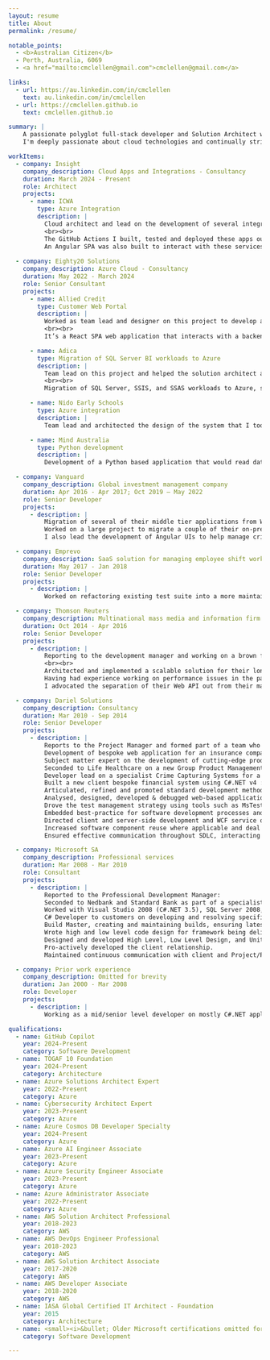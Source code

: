 ```yaml
---
layout: resume
title: About
permalink: /resume/

notable_points:
  - <b>Australian Citizen</b>
  - Perth, Australia, 6069
  - <a href="mailto:cmclellen@gmail.com">cmclellen@gmail.com</a>

links:
  - url: https://au.linkedin.com/in/cmclellen    
    text: au.linkedin.com/in/cmclellen    
  - url: https://cmclellen.github.io
    text: cmclellen.github.io

summary: |
    A passionate polyglot full-stack developer and Solution Architect with over 25 years of development experience, specializing in scalable, high-performant cloud solutions across diverse industries. I've led the architecture and development of numerous cloud-based projects, notably an Azure integration project for an Australian government organization that had to handle vast volumes of streaming data, which needed to be accurately ingested and reported on, with life-critical implications. This involved meeting demanding throughput requirements, while ensuring all functional and remaining non-functional requirements are met.<br><br>
    I'm deeply passionate about cloud technologies and continually striving to enhance my knowledge and skills in this field, as demonstrated by the numerous certifications I've earned across both Azure and AWS. I've built DevOps pipelines for the projects I've worked on, including those that provision all necessary cloud resources (via Infrastructure-as-Code), as well as pipelines for building, testing, and deploying developed applications. Throughout, ensuring adherence to the pillars of the Well-Architected Framework, delivering secure, reliable, performant, cost-effective, and resilient systems. Most of my experience has been in software development, where I adhere to a TDD approach that fosters decoupled, testable, and maintainable SOLID code.

workItems:
  - company: Insight
    company_description: Cloud Apps and Integrations - Consultancy
    duration: March 2024 - Present
    role: Architect
    projects:
      - name: ICWA
        type: Azure Integration
        description: |
          Cloud architect and lead on the development of several integrations built within their Azure tenancy. The solution comprised several Function and Logic Apps scoped to a particular function of the business, which made sense having them contained within a GitHub repo (mono). The applications were developed using an event-driven architecture, where Azure Service Bus was the message broker of choice. The Outbox pattern aided in ensuring data consistency across domains, especially where integration events needed to be published (via Service Bus Topics) across service boundaries. The C# solutions for each of the Function & Logic apps followed a Clean architecture project structure, while Nuget packages were used to share code (keeping it DRY).
          <br><br>
          The GitHub Actions I built, tested and deployed these apps out to the relevant environment, depending on the progression of the commit. A commit could be deployed to DEV through a feature branch for further developer testing, but higher environments had stricter control via approval gates and specially designated branches (release for TEST and main from PROD).<br><br>
          An Angular SPA was also built to interact with these services via a secure API (using OAuth2 via Azure App Registrations that were created for both frontend and backends).
    
  - company: Eighty20 Solutions
    company_description: Azure Cloud - Consultancy
    duration: May 2022 - March 2024
    role: Senior Consultant
    projects:
      - name: Allied Credit
        type: Customer Web Portal
        description: |
          Worked as team lead and designer on this project to develop a public facing web application to serve as a customer portal for an insurance company. I produced a solution architecture document describing the various design aspects of the system around security, scalability, performance, maintainability, supportability and monitoring. I had walkthroughs with the customer explaining the solutions and decisions made, and had to demo new features on a bi-weekly basis.
          <br><br>
          It’s a React SPA web application that interacts with a backend API developed using an Azure Function app. Requests are routed via Azure Front Door & WAF to the web server hosting the SPA, the Storage Account hosting the assets and the Azure Function backend. All resources deployed as IaC (Bicep) via Azure DevOps pipelines to DEV and gated PROD environments. All traffic remains on the private network after being received from Front Door, i.e. Private Endpoints are used to PaaS services and all public network access disabled. RBAC & Managed Identities are used to secure access to the various services used (Storage Account, KeyVault).

      - name: Adica
        type: Migration of SQL Server BI workloads to Azure
        description: |
          Team lead on this project and helped the solution architect also assigned to the project with ~90% of the design. I mostly helped with deciding and coordinating what tasks needed to be worked on to see the solution through to production, while also catering for a switch over scenario where the legacy and new systems had to run in parallel for a period of time.
          <br><br>
          Migration of SQL Server, SSIS, and SSAS workloads to Azure, specifically Azure SQL Managed Instance, with Multidimensional cubes hosted in SSAS running on an IaaS VM, and SSIS jobs migrated to Azure Data Factory. All resources deployed as IaC (Terraform) via Azure DevOps pipelines. This too is a multi-environment configuration with DEV and PROD. Again, RBAC and Managed Identities used for Data Factory, SQL Managed Instance, KeyVault and Storage Account. Configured Windows Auth with SQL MI so that authorized domain users are able to use their Windows accounts to connect to the databases using SSMS.

      - name: Nido Early Schools
        type: Azure integration
        description: |
          Team lead and architected the design of the system that I too had to produce the solution architecture document on for the customer. The solution predominately was an Azure Durable Function (along with the usual KeyVault for secrets, storage account to handle the orchestrations, etc.) that triggered off a web hook configured in the source API, that then pulled the updated data into a target API. As tasks were completed, the customer was able to validate functionality and as has been the case with all the other projects I’ve been assigned, ensuring Azure DevOps pipelines are implemented from the start, deployment out to the various environments, including to prod at time of go-live, was seamless.

      - name: Mind Australia
        type: Python development
        description: |
          Development of a Python based application that would read data in from a file and insert records into a database, making use of structured logging, dependency injection, unit tests, etc. to developing a Static Web App where I used React and .NET to deliver a UI the company required that would search through a significant amount of records stored in a Azure Storage Table.

  - company: Vanguard
    company_description: Global investment management company
    duration: Apr 2016 - Apr 2017; Oct 2019 – May 2022
    role: Senior Developer
    projects:
      - description: |
          Migration of several of their middle tier applications from WebMethods to a C#.NET WebAPI solution, and was able to achieve ~80% code coverage. 
          Worked on a large project to migrate a couple of their on-premise applications to the cloud. Implemented a core NodeJs library used across all the lambdas to abstract a lot of the complexity away (i.e. cross-cutting concerns) from the various lambda’s code bases, e.g. ensuring all logs are enriched with lambda request IDs & message queue IDs to ease tracing of lambda invocations along with auth token generation for API integration, etc. Was able to achieve ~90% unit test coverage for the numerous lambda’s that were implemented. 
          I also lead the development of Angular UIs to help manage critical systems. 

  - company: Emprevo
    company_description: SaaS solution for managing employee shift work
    duration: May 2017 - Jan 2018
    role: Senior Developer
    projects:
      - description: |
          Worked on refactoring existing test suite into a more maintainable and reliable test suite. Was able to improve significant portions of both frontend and backend code. The frontend is an Angular 5 application, while the backend was written using ASP.NET WebApi, Dapper, Ninject, and .NET Core for the AWS Lambda services. I refactored portions of their backend code to follow SOLID priciples, making for a more maintainable code base and gained significant experience working with AWS services (S3, Lambda’s, DynamoDB, RDS, Elasticsearch, EC2). Have also guided the team in tackling large stories in the sprint to completion.

  - company: Thomson Reuters
    company_description: Multinational mass media and information firm
    duration: Oct 2014 - Apr 2016
    role: Senior Developer
    projects:
      - description: |
          Reporting to the development manager and working on a brown fields project (handling fringe benefits tax for corporations within Australia) to port their existing desktop application to the web. I’ve setup automated deployments to various environments and configured automated running of unit and integrations tests (both client side and server side). 
          <br><br>
          Architected and implemented a scalable solution for their long running processes (large file imports, etc.) using WCF, WAS (Windows Process Activation Service) and MSMQ. SignalR was also incorporated to notify users of completion of these longer running jobs via toastr popups. A bad user experience for the user with the Desktop solution now became non-intrusive and users were now able to continue using the system and not be held up while these background jobs are being processed.
          Having had experience working on performance issues in the past, I was assigned the task of sorting out performance bottlenecks. After tweaking queries in Entityframework and optimizing the database (adding missing indexes, removing unescessary indexes, etc.) and implementing caching strategies (2nd level caching within EF), we were able to get queries on large datasets completing within the defined SLA (including server side paging, sorting, filtering and grouping).
          I advocated the separation of their Web API out from their main web application that hosted their AngularJS SPA. Implemented OWIN security using web token based authentication that would intercept calls to the Web API ensuring authenticated users were able to seamlessly use the web API once initially authenticated.

  - company: Dariel Solutions
    company_description: Consultancy
    duration: Mar 2010 - Sep 2014
    role: Senior Developer
    projects:
      - description: |
          Reports to the Project Manager and formed part of a team who were outsourced to projects based either at the client or developed at Dariel HQ.
          Development of bespoke web application for an insurance company using ASP.NET MVC v5 and AngularJs, with a WCF service backend with a MS SQL Server data tier. We used a Git SCM. 
          Subject matter expert on the development of cutting-edge products and applications including that of web-based solutions, product management systems, finance applications and more.
          Seconded to Life Healthcare on a new Group Product Management System that draws data from over 90+ hospitals and updates more than 100,000 products. I was lead developer and designer on this 2.5 year project where we developed the application using C#.NET v4, ASP.NET MVC v4, JavaScript (jQuery 1.7, KnockoutJs), WCF v4, and MS SQL 2008. We followed Agile Scrum methodologies with morning standups, iterations, retrospectives, CI/daily builds with tests being run on every checkin (MSBuild scripts were written & maintained and configured within TFS). The application was deployed at the start of every 4th week of the iteration for testing, while regression testing took place every 1st week of the following iteration. Testers were able to then test the new features(& bug fixes of previous iteration) and all task/bug tracking was handled via TFS.<br><br>
          Developer lead on a specialist Crime Capturing Systems for a South African mining; a fully multilingual localized multi-tiered application developed with C#.NET v3.5 (Silverlight v4 along with RIA services) for the front-end and WCF, with MS SQL 2008 database.
          Built a new client bespoke financial system using C#.NET v4 : WPF v4 for the front-end and WCF v4.
          Articulated, refined and promoted standard development methods and processes based on best practices, and lead development methodologies, tools, key performance indicators (KPIs).
          Analysed, designed, developed & debugged web-based applications.
          Drove the test management strategy using tools such as MsTest, NUnit and RhinoMocks for unit & integration tests with TFS 2010 (Team Foundation Server) as our CI build + SCM server.
          Embedded best-practice for software development processes and standards (Agile Development, GUI standards, etc.), thus ensuring projects were being delivered as per project plan and standards.
          Directed client and server-side development and WCF service oriented architecture.
          Increased software component reuse where applicable and deal with production issues.
          Ensured effective communication throughout SDLC, interacting during each stage with project managers, other

  - company: Microsoft SA
    company_description: Professional services
    duration: Mar 2008 - Mar 2010
    role: Consultant
    projects:
      - description: |
          Reported to the Professional Development Manager:
          Seconded to Nedbank and Standard Bank as part of a specialist team for the development and replacement of existing legacy systems and deployment of new banking platform. 
          Worked with Visual Studio 2008 (C#.NET 3.5), SQL Server 2008, Enterprise Library 4.1 (Unity & Logging Application Blocks specifically), MOSS 2007, WSS 3.0, and Team Foundation Server 2005, 2008.
          C# Developer to customers on developing and resolving specific customer issues.
          Build Master, creating and maintaining builds, ensuring latest code base is compiled, packaged, and deployed frequently for testing purposes, ensuring the quality of software being developed is of the highest standard,
          Wrote high and low level code design for framework being delivered, led design reviews against customer requirements, conducted code performance tuning and troubleshooting.
          Designed and developed High Level, Low Level Design, and Unit Test Plan, leading the team through integration / System / Performance testing based on integration and system test plans and supports UAT.
          Pro-actively developed the client relationship.
          Maintained continuous communication with client and Project/Programme Manager throughout development, build and go-live, and to Resource Manager as part of the internal team.

  - company: Prior work experience
    company_description: Omitted for brevity
    duration: Jan 2000 - Mar 2008
    role: Developer
    projects:
      - description: |
          Working as a mid/senior level developer on mostly C#.NET applications across a variety of technologies & frameworks like WWF (Windows Workflow Foundation) WPF (Windows Presentation Foundation), WCF (Windows Communication Foundation), Silverlight, Windows forms, ASP.NET MVC, but I also worked on a few Java applications too.

qualifications:
  - name: GitHub Copilot
    year: 2024-Present
    category: Software Development
  - name: TOGAF 10 Foundation
    year: 2024-Present
    category: Architecture
  - name: Azure Solutions Architect Expert
    year: 2022-Present
    category: Azure
  - name: Cybersecurity Architect Expert
    year: 2023-Present
    category: Azure
  - name: Azure Cosmos DB Developer Specialty
    year: 2024-Present
    category: Azure
  - name: Azure AI Engineer Associate
    year: 2023-Present
    category: Azure
  - name: Azure Security Engineer Associate
    year: 2023-Present
    category: Azure
  - name: Azure Administrator Associate
    year: 2022-Present
    category: Azure
  - name: AWS Solution Architect Professional
    year: 2018-2023
    category: AWS
  - name: AWS DevOps Engineer Professional
    year: 2018-2023
    category: AWS
  - name: AWS Solution Architect Associate
    year: 2017-2020 
    category: AWS
  - name: AWS Developer Associate
    year: 2018-2020
    category: AWS
  - name: IASA Global Certified IT Architect - Foundation
    year: 2015
    category: Architecture
  - name: <small><i>&bullet; Older Microsoft certifications omitted for brevity</i></small>
    category: Software Development

---
```


